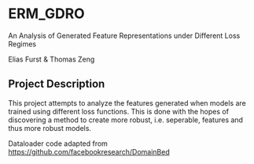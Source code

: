 # ERM_GDRO
An Analysis of Generated Feature Representations under Different Loss Regimes

Elias Furst & Thomas Zeng

## Project Description

This project attempts to analyze the features generated when models are trained using different loss functions. This is done with the hopes of discovering a method to create more robust, i.e. seperable, features and thus more robust models.

Dataloader code adapted from https://github.com/facebookresearch/DomainBed
